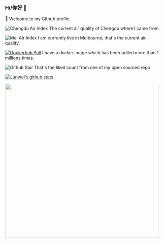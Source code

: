 ### Hi/你好 👋

🔭  Welcome to my Github profile

<!--
**wahyd4/wahyd4** is a ✨ _special_ ✨ repository because its `README.md` (this file) appears on your GitHub profile.

Here are some ideas to get you started:

- 🔭 I’m currently working on ...
- 🌱 I’m currently learning ...
- 👯 I’m looking to collaborate on ...
- 🤔 I’m looking for help with ...
- 💬 Ask me about ...
- 📫 How to reach me: ...
- 😄 Pronouns: ...
- ⚡ Fun fact: ...
-->

![Chengdu Air Index](https://badges.toozhao.com/svg/chengdu) The current air quality of Chengdu where I came from

![Mel Air Index](https://badges.toozhao.com/svg/mel) I am currently live in Melbourne, that's the current air quality.

[![Dockerhub Pull](https://badges.toozhao.com/svg/dockerhub)](https://github.com/wahyd4/aria2-ariang-docker) I have a docker image which has been pulled more than 1 millions times.

![Github Star](https://badges.toozhao.com/svg/github) That's the liked count from one of my open sourced repo

[![Junwei's github stats](https://github-readme-stats.vercel.app/api?username=wahyd4)](https://github.com/anuraghazra/github-readme-stats)


<a href="https://badges.toozhao.com" title="Generate your badge to count for any page views at https://badges.toozhao.com"><img src="https://badges.toozhao.com/svg/junv-github-profile" width=500/></a>
